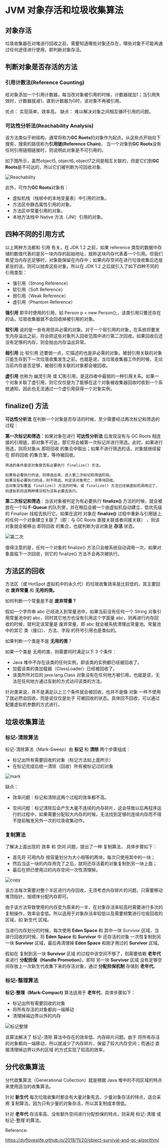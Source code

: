 # JVM 对象存活和垃圾收集算法

## 对象存活

垃圾收集器在对堆进行回收之前，需要知道哪些对象还存在，哪些对象不可能再通过任何途径进行使用，即判断对象存活。

## 判断对象是否存活的方法

### 引用计数法(Reference Counting)

给对象添加一个引用计数器，每当改对象被引用的时候，计数器就加1；当引用失效时，计数器就减1，直到计数器为0时，该对象不再被引用。

优点： 实现简单，效率高。
缺点： 难以解决对象之间相互循环引用的问题。

### 可达性分析法(Reachability Analysis)

该方法类似于树结构，通常将称为**GC Roots**的对象作为起点，从这些点开始向下搜索，搜索的路径称为**引用链(Reference Chain)**， 当一个对象到**GC Roots**没有任何引用链相链接时，则说明此对象是不可引用的。

如下图所示，虽然object5, object6, object7之间是相互关联的，但是它们到**GC Roots**是不可达的，所以它们被判断为可回收对象.

![Reachability](https://i.loli.net/2019/11/20/pTvFnuc5eDoUHJO.png)

此外，可作为**GC Roots**对象有：
* 虚拟机栈（栈帧中的本地变量表）中引用的对象。
* 方法区中静态属性引用的对象。
* 方法区中常量引用的对象。
* 本地方法栈中 Native 方法（JNI）引用的对象。


## 四种不同的引用方式

以上两种方法都和 引用 有关，在 JDK 1.2 之前，如果 reference 类型的数据中存储的数值代表的是另一块内存的起始地址，就称这块内存代表着一个引用。但我们希望当内存还足够时，对象能保留在内存中；如果内存空间在进行垃圾收集后还是紧张的话，则可以抛弃这些对象。所以在 JDK 1.2 之后就引入了如下四种不同的引用类型：

* 强引用（Strong Reference）
* 软引用（Soft Reference）
* 弱引用（Weak Reference）
* 虚引用（Phantom Reference）

**强引用** 即平时使用的引用，如 Person p = new Person();，该类引用只要还存在的话，垃圾收集器就不会回收掉被引用的对象。

**软引用** 说的是一些有用但非必需的对象。对于一个软引用的对象，在系统将要发生内存溢出之前，将会把这些对象列入回收范围中进行第二次回收。如果回收后还没有足够的内存，则会抛出内存溢出异常。

**弱引用** 比 软引用 还要弱一点，它描述的也是非必需的对象。被弱引用关联的对象只能生存到下一次垃圾收集发生之前。也就是说，当垃圾收集器工作的时候，无论当前内存是否足够，被弱引用关联的对象都会被回收。

**虚引用** 也称为 幽灵引用 或 幻影引用，是这四者中最弱的一种引用关系。如果一个对象关联了虚引用，则它仅仅是为了能够在这个对象被收集器回收时收到一个系统通知，因此也无法通过一个虚引用获得一个对象实例。


## finalize() 方法

**可达性分析法** 在判断一个对象是否存活的时候，至少需要经过两次标记和筛选的过程：

**第一次标记和筛选**：如果对象在进行 **可达性分析法** 后发现没有与 GC Roots 相连接的引用链，即对象不可达，那它将会被第一次标记并进行筛选。此时，如果进行筛选，则将对象从 即将回收 的集合中取出；如果不进行筛选的话，对象就继续留在 即将回收 的集合里，等待被回收。

```
筛选的条件是该对象是否有必要执行 finalize() 方法。

如果有必要执行的话，则筛选出来，进入第二次标记和筛选阶段。
如果没有必要执行的话，则不筛选，判定该对象死亡，并等待回收。
当对象没有覆盖 finalize() 方法的时候，或 finalize() 方法已经被虚拟机调用过了，则虚拟机将这两种情况视为没有必要去执行。

```

**第二次标记和筛选**：当该对象被判定为有必要执行 **finalize()** 方法的时候，就会被放在一个叫 **F-Queue** 的队列里，并在稍后会被一个由虚拟机自动建立、低优先级的 Finalizer 线程去执行它。如果在这时 对象在 **finalize()** 过程中重新与引用链上的任何一个对象建立关联了（即：与 GC Roots 直接关联或者间接关联） ，则该对象就会被移出 即将回收 的集合，也就判断为该对象是 **存活** 状态。

![第二次](https://i.loli.net/2019/11/21/KZxX2GvPn3i6DsT.png)

值得注意的是，任何一个对象的 finalize() 方法只会被系统自动调用一次，如果对象面临下一次回收，则它的 finalize() 方法不会再次被执行。

## 方法区的回收

方法区（或 HotSpot 虚拟机中的永久代）的垃圾收集效率是比较低的，其主要回收 **废弃常量** 和 **无用的类。**

如何判断一个常量是不是 **废弃常量？**

假如一个字符串 abc 已经进入到常量池中，如果当前没有任何一个 String 对象引用常量池中的 abc，同时其它地方也没有引用这个字面量 abc，则再进行内存回收的时候，就判定该常量是 废弃常量，即 abc 就会被系统清理出常量池。常量池中的其它 类（接口）、方法、字段 的符号引用也是类似的。

如果判断一个类是不是 **无用的类**？

如果一个类是 无用的类，则需要同时满足以下 3 个条件：

* Java 堆中不存在该类的任何实例，即该类的实例都已经被回收了。
* 加载该类的类加载器（ClassLoader）已经被回收了。
* 该类所所对应的 java.lang.Class 对象没有在任何地方被引用，也就是说，无法在任何地方通过反射的方式访问该类的方法。

针对类来说，并不是满足以上三个条件就会被回收，也并不是像 对象 一样不使用了就必然会回收，而是说仅仅是处于 可被回收的状态。具体回不回收，可以通过配置虚拟机参数的方式进行。

## 垃圾收集算法

### 标记-清除算法

标记-清除算法（Mark-Sweep）由 **标记** 和 **清除** 两个步骤组成：

* 标记出所有需要回收的对象（标记方法如上面所示）
* 在标记完成后统一清除（回收）所有被标记过的对象

![mark](https://i.loli.net/2019/11/21/UcnzF9uhTIPaWJf.png)

缺点：
* 效率问题：标记和清除这两个过程的效率都不高。
  
* 空间问题：标记清除后会产生大量不连续的内存碎片，这会导致以后再程序运行的过程中，如果需要分配较大内存的时候，无法找到足够的连续内存而不得不提前触发另外一次的垃圾收集动作。


### 复制算法

了解决上面出现的 效率 和 空间 问题，提出了一种 复制算法， 具体步骤如下：

* 首先将 可用内存 按容量划分为大小相等的两块，每次只使用其中的一块；
* 然后当这一块的内存用完了之后，就将还存活着的对象复制到另一块上面；
* 最后在把已使用过的内存空间一次性清理掉。

![copy](https://i.loli.net/2019/11/21/LOvt5boEInjeFAX.png)

该方法每次需要对整个半区进行内存回收，无须考虑内存碎片的问题，只需要移动堆顶指针，按顺序分配内存即可。

由于该方法导致使用的内存变为原来的一半，在对象存活率较高时需要进行多次的复制操作，效率会变低。所以适用于对象存活率较低以及需要频繁进行垃圾回收的区域，如 新生代 区域。

当进行内存划分的时候，每次使用 **Eden Space** 和 其中一块 Survivor 区域，当进行回收的时候，将 **Eden Space** 和 **Survivor** 中 还存活的对象 一次性复制到另一块 **Survivor** 区域，最后再清理掉 **Eden Space** 和刚才用过的 **Survivor** 区域。

假如在 复制到另一块 **Survivor** 区域 的过程中该空间不够了，则需要依赖 **老年代** 来进行 **分配担保（Handle Promotion）**。即将 另一块 **Survivor** 区域 没有足够空间存放上一次新生代收集下来的存活对象，通过 **分配担保机制** 存储到 **老年代**。

### 标记-整理算法

**标记-整理（Mark-Compact)** 算法适用于 **老年代**，具体步骤如下：

* 标记出所有需要回收的对象
* 将所有存活的对象都向一端移动
* 清理掉端边界以外的内存

![标记整理](https://i.loli.net/2019/11/21/lUdE43bZn5V6cmy.png)

该算法解决了 标记-清除 算法中存在的效率低、内存碎片问题。由于 将所有存活的对象都向一端移动，所以就减少了内存碎片，保留了较大内存空间；而通过 直接清理掉边界以外的区域 的方式实现了较高的效率。

## 分代收集算法
分代收集算法（Generational Collection）就是根据 Java 堆中的不同区域的特点来使用适当的收集算法。

针对 **新生代** 每次垃圾收集时都会有大量对象死去，少量对象存活的特点，适合采用 复制算法。因为只有少量的对象存活，所以其复制成本很低。

针对 **老年代** 存活率高、没有额外空间进行分配担保的特点，则采用 标记-清理 或 标记-整理 的算法。

Reference:

https://dyfloveslife.github.io/2019/11/20/object-survival-and-gc-algorithm/


